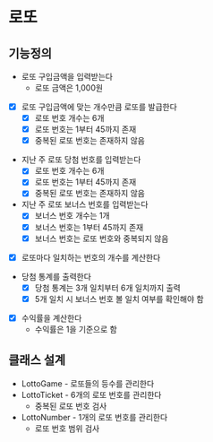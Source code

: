# 로또
## 기능정의
- 로또 구입금액을 입력받는다
  - 로또 금액은 1,000원
- [x] 로또 구입금액에 맞는 개수만큼 로또를 발급한다
  - [x] 로또 번호 개수는 6개
  - [x] 로또 번호는 1부터 45까지 존재
  - [x] 중복된 로또 번호는 존재하지 않음
- 지난 주 로또 당첨 번호를 입력받는다
  - [x] 로또 번호 개수는 6개
  - [x] 로또 번호는 1부터 45까지 존재
  - [x] 중복된 로또 번호는 존재하지 않음
- 지난 주 로또 보너스 번호를 입력받는다
  - [x] 보너스 번호 개수는 1개
  - [x] 보너스 번호는 1부터 45까지 존재
  - [x] 보너스 번호는 로또 번호와 중복되지 않음
- [x] 로또마다 일치하는 번호의 개수를 계산한다
- 당첨 통계를 출력한다
  - [x] 당첨 통계는 3개 일치부터 6개 일치까지 출력
  - [x] 5개 일치 시 보너스 번호 볼 일치 여부를 확인해야 함
- [x] 수익률을 계산한다
  - 수익률은 1을 기준으로 함

## 클래스 설계
- LottoGame - 로또들의 등수를 관리한다
- LottoTicket - 6개의 로또 번호를 관리한다
  - 중복된 로또 번호 검사
- LottoNumber - 1개의 로또 번호를 관리한다
  - 로또 번호 범위 검사

